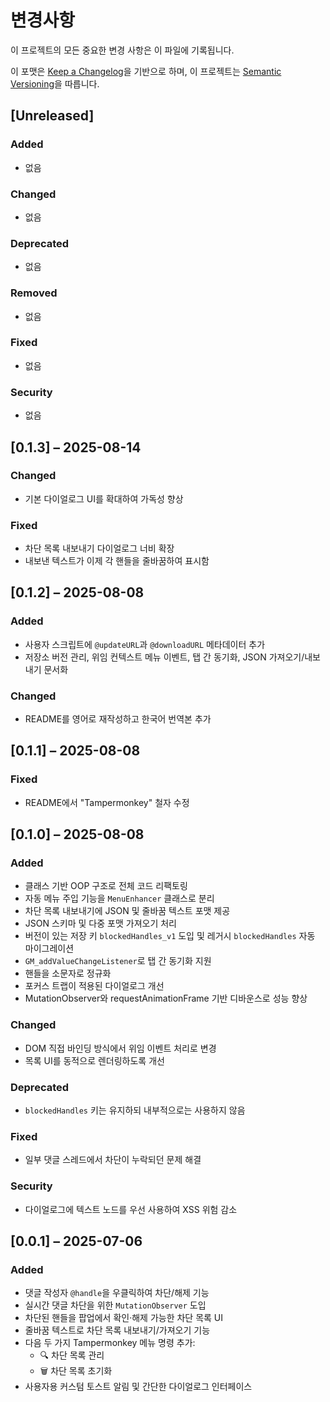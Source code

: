 # 변경사항

이 프로젝트의 모든 중요한 변경 사항은 이 파일에 기록됩니다.

이 포맷은 [Keep a Changelog](https://keepachangelog.com/ko/1.1.0/)을 기반으로 하며,
이 프로젝트는 [Semantic Versioning](https://semver.org/lang/ko/spec/v2.0.0.html)을 따릅니다.

## [Unreleased]

### Added
- 없음

### Changed
- 없음

### Deprecated
- 없음

### Removed
- 없음

### Fixed
- 없음

### Security
- 없음

## [0.1.3] – 2025-08-14

### Changed
- 기본 다이얼로그 UI를 확대하여 가독성 향상

### Fixed
- 차단 목록 내보내기 다이얼로그 너비 확장
- 내보낸 텍스트가 이제 각 핸들을 줄바꿈하여 표시함

## [0.1.2] – 2025-08-08

### Added
- 사용자 스크립트에 `@updateURL`과 `@downloadURL` 메타데이터 추가
- 저장소 버전 관리, 위임 컨텍스트 메뉴 이벤트, 탭 간 동기화, JSON 가져오기/내보내기 문서화

### Changed
- README를 영어로 재작성하고 한국어 번역본 추가

## [0.1.1] – 2025-08-08

### Fixed
- README에서 "Tampermonkey" 철자 수정

## [0.1.0] – 2025-08-08

### Added
- 클래스 기반 OOP 구조로 전체 코드 리팩토링
- 자동 메뉴 주입 기능을 `MenuEnhancer` 클래스로 분리
- 차단 목록 내보내기에 JSON 및 줄바꿈 텍스트 포맷 제공
- JSON 스키마 및 다중 포맷 가져오기 처리
- 버전이 있는 저장 키 `blockedHandles_v1` 도입 및 레거시 `blockedHandles` 자동 마이그레이션
- `GM_addValueChangeListener`로 탭 간 동기화 지원
- 핸들을 소문자로 정규화
- 포커스 트랩이 적용된 다이얼로그 개선
- MutationObserver와 requestAnimationFrame 기반 디바운스로 성능 향상

### Changed
- DOM 직접 바인딩 방식에서 위임 이벤트 처리로 변경
- 목록 UI를 동적으로 렌더링하도록 개선

### Deprecated
- `blockedHandles` 키는 유지하되 내부적으로는 사용하지 않음

### Fixed
- 일부 댓글 스레드에서 차단이 누락되던 문제 해결

### Security
- 다이얼로그에 텍스트 노드를 우선 사용하여 XSS 위험 감소

## [0.0.1] – 2025-07-06

### Added
- 댓글 작성자 `@handle`을 우클릭하여 차단/해제 기능
- 실시간 댓글 차단을 위한 `MutationObserver` 도입
- 차단된 핸들을 팝업에서 확인·해제 가능한 차단 목록 UI
- 줄바꿈 텍스트로 차단 목록 내보내기/가져오기 기능
- 다음 두 가지 Tampermonkey 메뉴 명령 추가:
  - 🔍 차단 목록 관리
  - 🗑️ 차단 목록 초기화
- 사용자용 커스텀 토스트 알림 및 간단한 다이얼로그 인터페이스
